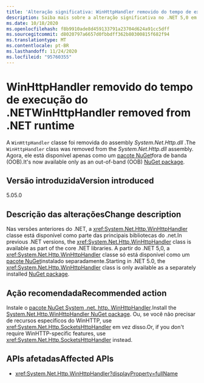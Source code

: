 ```yaml
---
title: 'Alteração significativa: WinHttpHandler removido do tempo de execução do .NET'
description: Saiba mais sobre a alteração significativa no .NET 5,0 em que o WinHttpHandler foi removido do tempo de execução do .NET.
ms.date: 10/18/2020
ms.openlocfilehash: f8b9910ade8d459133791a23704d624a91cc5dff
ms.sourcegitcommit: d8020797a6657d0fbbdff362b80300815f682f94
ms.translationtype: MT
ms.contentlocale: pt-BR
ms.lasthandoff: 11/24/2020
ms.locfileid: "95760355"
---
```

# <a name="winhttphandler-removed-from-net-runtime"></a><span data-ttu-id="1edd9-103">WinHttpHandler removido do tempo de execução do .NET</span><span class="sxs-lookup"><span data-stu-id="1edd9-103">WinHttpHandler removed from .NET runtime</span></span>

<span data-ttu-id="1edd9-104">A `WinHttpHandler` classe foi removida do assembly *System.Net.Http.dll* .</span><span class="sxs-lookup"><span data-stu-id="1edd9-104">The `WinHttpHandler` class was removed from the *System.Net.Http.dll* assembly.</span></span> <span data-ttu-id="1edd9-105">Agora, ele está disponível apenas como um [pacote NuGet](https://www.nuget.org/packages/System.Net.Http.WinHttpHandler/)fora de banda (OOB).</span><span class="sxs-lookup"><span data-stu-id="1edd9-105">It's now available only as an out-of-band (OOB) [NuGet package](https://www.nuget.org/packages/System.Net.Http.WinHttpHandler/).</span></span>

## <a name="version-introduced"></a><span data-ttu-id="1edd9-106">Versão introduzida</span><span class="sxs-lookup"><span data-stu-id="1edd9-106">Version introduced</span></span>

<span data-ttu-id="1edd9-107">5.0</span><span class="sxs-lookup"><span data-stu-id="1edd9-107">5.0</span></span>

## <a name="change-description"></a><span data-ttu-id="1edd9-108">Descrição das alterações</span><span class="sxs-lookup"><span data-stu-id="1edd9-108">Change description</span></span>

<span data-ttu-id="1edd9-109">Nas versões anteriores do .NET, a <xref:System.Net.Http.WinHttpHandler> classe está disponível como parte das principais bibliotecas do .net.</span><span class="sxs-lookup"><span data-stu-id="1edd9-109">In previous .NET versions, the <xref:System.Net.Http.WinHttpHandler> class is available as part of the core .NET libraries.</span></span> <span data-ttu-id="1edd9-110">A partir do .NET 5,0, a <xref:System.Net.Http.WinHttpHandler> classe só está disponível como um [pacote NuGet](https://www.nuget.org/packages/System.Net.Http.WinHttpHandler/)instalado separadamente.</span><span class="sxs-lookup"><span data-stu-id="1edd9-110">Starting in .NET 5.0, the <xref:System.Net.Http.WinHttpHandler> class is only available as a separately installed [NuGet package](https://www.nuget.org/packages/System.Net.Http.WinHttpHandler/).</span></span>

## <a name="recommended-action"></a><span data-ttu-id="1edd9-111">Ação recomendada</span><span class="sxs-lookup"><span data-stu-id="1edd9-111">Recommended action</span></span>

<span data-ttu-id="1edd9-112">Instale o [pacote NuGet System .net. http. WinHttpHandler](https://www.nuget.org/packages/System.Net.Http.WinHttpHandler/).</span><span class="sxs-lookup"><span data-stu-id="1edd9-112">Install the [System.Net.Http.WinHttpHandler NuGet package](https://www.nuget.org/packages/System.Net.Http.WinHttpHandler/).</span></span> <span data-ttu-id="1edd9-113">Ou, se você não precisar de recursos específicos do WinHTTP, use <xref:System.Net.Http.SocketsHttpHandler> em vez disso.</span><span class="sxs-lookup"><span data-stu-id="1edd9-113">Or, if you don't require WinHTTP-specific features, use <xref:System.Net.Http.SocketsHttpHandler> instead.</span></span>

## <a name="affected-apis"></a><span data-ttu-id="1edd9-114">APIs afetadas</span><span class="sxs-lookup"><span data-stu-id="1edd9-114">Affected APIs</span></span>

- <xref:System.Net.Http.WinHttpHandler?displayProperty=fullName>

<!--

### Affected APIs

- `T:System.Net.Http.WinHttpHandler`

### Category

Networking

-->
